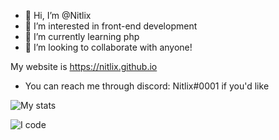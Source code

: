 - 👋 Hi, I’m @Nitlix
- 👀 I’m interested in front-end development
- 🌱 I’m currently learning php
- 💞️ I’m looking to collaborate with anyone!



My website is https://nitlix.github.io
- You can reach me through discord: Nitlix#0001 if you'd like


![My stats](https://github-readme-stats.vercel.app/api?username=nitlix&show_icons=true&theme=vision-friendly-dark)

![I code](https://github-readme-stats.vercel.app/api/top-langs/?username=nitlix&theme=vision-friendly-dark)
